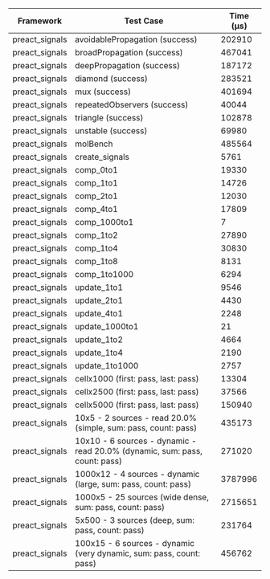 | Framework | Test Case | Time (μs) |
| --- | --- | --- |
| preact_signals | avoidablePropagation (success) | 202910 |
| preact_signals | broadPropagation (success) | 467041 |
| preact_signals | deepPropagation (success) | 187172 |
| preact_signals | diamond (success) | 283521 |
| preact_signals | mux (success) | 401694 |
| preact_signals | repeatedObservers (success) | 40044 |
| preact_signals | triangle (success) | 102878 |
| preact_signals | unstable (success) | 69980 |
| preact_signals | molBench | 485564 |
| preact_signals | create_signals | 5761 |
| preact_signals | comp_0to1 | 19330 |
| preact_signals | comp_1to1 | 14726 |
| preact_signals | comp_2to1 | 12030 |
| preact_signals | comp_4to1 | 17809 |
| preact_signals | comp_1000to1 | 7 |
| preact_signals | comp_1to2 | 27890 |
| preact_signals | comp_1to4 | 30830 |
| preact_signals | comp_1to8 | 8131 |
| preact_signals | comp_1to1000 | 6294 |
| preact_signals | update_1to1 | 9546 |
| preact_signals | update_2to1 | 4430 |
| preact_signals | update_4to1 | 2248 |
| preact_signals | update_1000to1 | 21 |
| preact_signals | update_1to2 | 4664 |
| preact_signals | update_1to4 | 2190 |
| preact_signals | update_1to1000 | 2757 |
| preact_signals | cellx1000 (first: pass, last: pass) | 13304 |
| preact_signals | cellx2500 (first: pass, last: pass) | 37566 |
| preact_signals | cellx5000 (first: pass, last: pass) | 150940 |
| preact_signals | 10x5 - 2 sources - read 20.0% (simple, sum: pass, count: pass) | 435173 |
| preact_signals | 10x10 - 6 sources - dynamic - read 20.0% (dynamic, sum: pass, count: pass) | 271020 |
| preact_signals | 1000x12 - 4 sources - dynamic (large, sum: pass, count: pass) | 3787996 |
| preact_signals | 1000x5 - 25 sources (wide dense, sum: pass, count: pass) | 2715651 |
| preact_signals | 5x500 - 3 sources (deep, sum: pass, count: pass) | 231764 |
| preact_signals | 100x15 - 6 sources - dynamic (very dynamic, sum: pass, count: pass) | 456762 |

